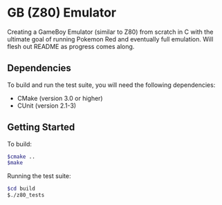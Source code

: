 # GB (Z80) Emulator
Creating a GameBoy Emulator (similar to Z80) from scratch in C with the ultimate goal of running Pokemon Red and eventually full emulation. Will flesh out README as progress comes along.

## Dependencies

To build and run the test suite, you will need the following dependencies:

- CMake (version 3.0 or higher)
- CUnit (version 2.1-3)

## Getting Started

To build:

```bash
$cmake ..
$make
```
Running the test suite:
```bash
$cd build
$./z80_tests
```

